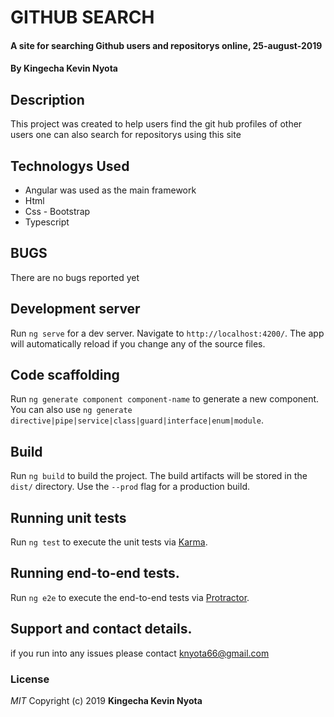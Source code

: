 # GITHUB SEARCH
#### A site for searching Github users and repositorys online, 25-august-2019
#### By **Kingecha Kevin Nyota**
## Description

This project was created to help users find the git hub profiles of other users one can also search for repositorys using this site

## Technologys Used
* Angular was used as the main framework
* Html
* Css - Bootstrap
* Typescript

## BUGS
There are no bugs reported yet

## Development server

Run `ng serve` for a dev server. Navigate to `http://localhost:4200/`. The app will automatically reload if you change any of the source files.

## Code scaffolding

Run `ng generate component component-name` to generate a new component. You can also use `ng generate directive|pipe|service|class|guard|interface|enum|module`.

## Build

Run `ng build` to build the project. The build artifacts will be stored in the `dist/` directory. Use the `--prod` flag for a production build.

## Running unit tests

Run `ng test` to execute the unit tests via [Karma](https://karma-runner.github.io).

## Running end-to-end tests.

Run `ng e2e` to execute the end-to-end tests via [Protractor](http://www.protractortest.org/).

## Support and contact details.
if you run into any issues please contact knyota66@gmail.com

### License
*MIT*
Copyright (c) 2019 **Kingecha Kevin Nyota**
